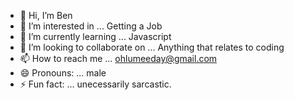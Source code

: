 - 👋 Hi, I’m Ben
- 👀 I’m interested in ... Getting a Job
- 🌱 I’m currently learning ... Javascript 
- 💞️ I’m looking to collaborate on ... Anything that relates to coding
- 📫 How to reach me ... ohlumeeday@gmail.com
- 😄 Pronouns: ... male
- ⚡ Fun fact: ... unecessarily sarcastic.

<!---
loomiedave/loomiedave is a ✨ special ✨ repository because its `README.md` (this file) appears on your GitHub profile.
You can click the Preview link to take a look at your changes.
--->
